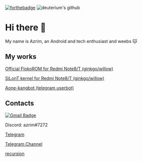 [![forthebadge](https://forthebadge.com/images/badges/powered-by-electricity.svg)](https://forthebadge.com)
![deuterium's github](https://github-readme-stats.vercel.app/api?username=azrim&show_icons=true&hide_border=true)

# Hi there 👋

My name is Azrim, an Android and tech enthusiast and weebs 😽

## My works
[Official FlokoROM for Redmi Note8/T (ginkgo/willow)](https://github.com/azrim/device_xiaomi_ginko.git)

[SiLonT kernel for Redmi Note8/T (ginkgo/willow)](https://github.com/azrim/kernel_xiaomi_ginkgo.git)

[Aone-kangbot (telegram userbot)](https://github.com/aone-id/aone-kangbot.git)

## Contacts
[![Gmail Badge](https://img.shields.io/badge/-mirzaspc@gmail.com-c14438?style=flat-square&logo=Gmail&logoColor=white&link=mailto:mirzaspc@gmail.com)](mailto:mirzaspc@gmail.com)

Discord: azrim#7272

[Telegram](https://t.me/azrim89)

[Telegram Channel](https://t.me/azrimkang)

[recursion](https://github.com/azrim/)
